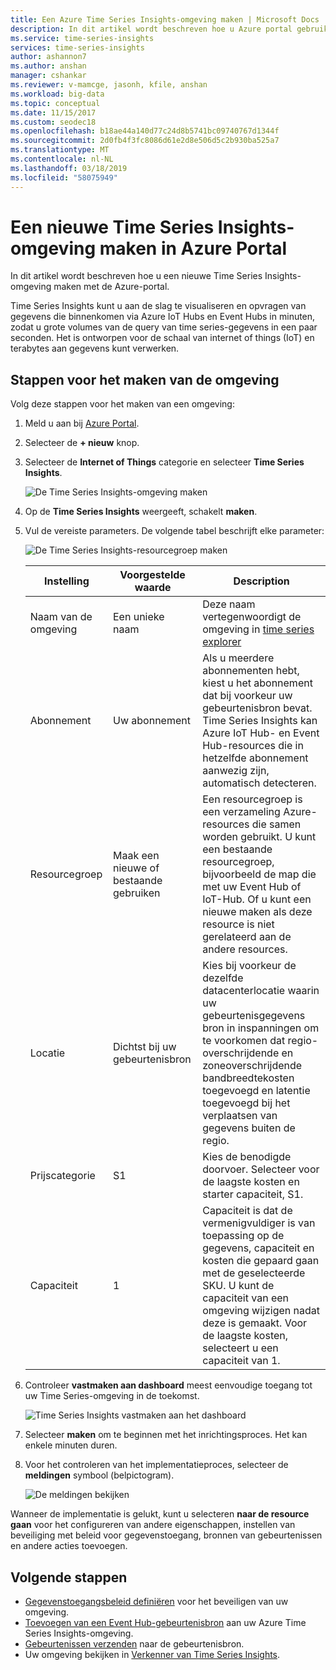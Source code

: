 ```yaml
---
title: Een Azure Time Series Insights-omgeving maken | Microsoft Docs
description: In dit artikel wordt beschreven hoe u Azure portal gebruiken om een nieuwe Time Series Insights-omgeving te maken.
ms.service: time-series-insights
services: time-series-insights
author: ashannon7
ms.author: anshan
manager: cshankar
ms.reviewer: v-mamcge, jasonh, kfile, anshan
ms.workload: big-data
ms.topic: conceptual
ms.date: 11/15/2017
ms.custom: seodec18
ms.openlocfilehash: b18ae44a140d77c24d8b5741bc09740767d1344f
ms.sourcegitcommit: 2d0fb4f3fc8086d61e2d8e506d5c2b930ba525a7
ms.translationtype: MT
ms.contentlocale: nl-NL
ms.lasthandoff: 03/18/2019
ms.locfileid: "58075949"
---
```

# <a name="create-a-new-time-series-insights-environment-in-the-azure-portal"></a>Een nieuwe Time Series Insights-omgeving maken in Azure Portal
In dit artikel wordt beschreven hoe u een nieuwe Time Series Insights-omgeving maken met de Azure-portal.

Time Series Insights kunt u aan de slag te visualiseren en opvragen van gegevens die binnenkomen via Azure IoT Hubs en Event Hubs in minuten, zodat u grote volumes van de query van time series-gegevens in een paar seconden.  Het is ontworpen voor de schaal van internet of things (IoT) en terabytes aan gegevens kunt verwerken.

## <a name="steps-to-create-the-environment"></a>Stappen voor het maken van de omgeving
Volg deze stappen voor het maken van een omgeving:

1. Meld u aan bij [Azure Portal](https://portal.azure.com).

2. Selecteer de **+ nieuw** knop.

3. Selecteer de **Internet of Things** categorie en selecteer **Time Series Insights**.

   ![De Time Series Insights-omgeving maken](media/time-series-insights-get-started/1-new-tsi.png)

4. Op de **Time Series Insights** weergeeft, schakelt **maken**.

5. Vul de vereiste parameters. De volgende tabel beschrijft elke parameter:
   
   ![De Time Series Insights-resourcegroep maken](media/time-series-insights-get-started/2-create-tsi.png)
   
   Instelling|Voorgestelde waarde|Description
   ---|---|---
   Naam van de omgeving | Een unieke naam | Deze naam vertegenwoordigt de omgeving in [time series explorer](https://insights.timeseries.azure.com)
   Abonnement | Uw abonnement | Als u meerdere abonnementen hebt, kiest u het abonnement dat bij voorkeur uw gebeurtenisbron bevat. Time Series Insights kan Azure IoT Hub- en Event Hub-resources die in hetzelfde abonnement aanwezig zijn, automatisch detecteren.
   Resourcegroep | Maak een nieuwe of bestaande gebruiken | Een resourcegroep is een verzameling Azure-resources die samen worden gebruikt. U kunt een bestaande resourcegroep, bijvoorbeeld de map die met uw Event Hub of IoT-Hub. Of u kunt een nieuwe maken als deze resource is niet gerelateerd aan de andere resources.
   Locatie | Dichtst bij uw gebeurtenisbron | Kies bij voorkeur de dezelfde datacenterlocatie waarin uw gebeurtenisgegevens bron in inspanningen om te voorkomen dat regio-overschrijdende en zoneoverschrijdende bandbreedtekosten toegevoegd en latentie toegevoegd bij het verplaatsen van gegevens buiten de regio.
   Prijscategorie | S1 | Kies de benodigde doorvoer. Selecteer voor de laagste kosten en starter capaciteit, S1.
   Capaciteit | 1 | Capaciteit is dat de vermenigvuldiger is van toepassing op de gegevens, capaciteit en kosten die gepaard gaan met de geselecteerde SKU.  U kunt de capaciteit van een omgeving wijzigen nadat deze is gemaakt. Voor de laagste kosten, selecteert u een capaciteit van 1. 
  
6. Controleer **vastmaken aan dashboard** meest eenvoudige toegang tot uw Time Series-omgeving in de toekomst.

   ![Time Series Insights vastmaken aan het dashboard](media/time-series-insights-get-started/3-pin-create.png)

7. Selecteer **maken** om te beginnen met het inrichtingsproces. Het kan enkele minuten duren.

8. Voor het controleren van het implementatieproces, selecteer de **meldingen** symbool (belpictogram).

   ![De meldingen bekijken](media/time-series-insights-get-started/4-notifications.png)

Wanneer de implementatie is gelukt, kunt u selecteren **naar de resource gaan** voor het configureren van andere eigenschappen, instellen van beveiliging met beleid voor gegevenstoegang, bronnen van gebeurtenissen en andere acties toevoegen.

## <a name="next-steps"></a>Volgende stappen
* [Gegevenstoegangsbeleid definiëren](time-series-insights-data-access.md) voor het beveiligen van uw omgeving.
* [Toevoegen van een Event Hub-gebeurtenisbron](time-series-insights-how-to-add-an-event-source-eventhub.md) aan uw Azure Time Series Insights-omgeving. 
* [Gebeurtenissen verzenden](time-series-insights-send-events.md) naar de gebeurtenisbron.
* Uw omgeving bekijken in [Verkenner van Time Series Insights](https://insights.timeseries.azure.com).
